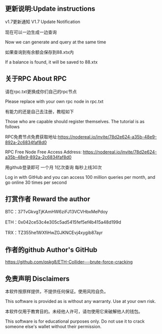 ## 更新说明:Update instructions



v1.7更新通知 V1.7 Update Notification



现在可以一边生成一边查询

Now we can generate and query at the same time

如果查询到有余额会保存到88.xtx内

If a balance is found, it will be saved to 88.xtx

##  关于RPC  About RPC

请在rpc.txt更换成你们自己的rpc节点

Please replace with your own rpc node in rpc.txt


有能力的还是自己去注册，教程如下

Those who are capable should register themselves. The tutorial is as follows


RPC免费节点免费获取地址:https://nodereal.io/invite/78d2e624-a35b-48e9-892a-2c6834faf8d0

RPC Free Node Free Access Address: https://nodereal.io/invite/78d2e624-a35b-48e9-892a-2c6834faf8d0


用github登录即可 一个月 1亿次查询 每秒上线30次

Log in with GitHub and you can access 100 million queries per month, and go online 30 times per second


##  打赏作者  Reward the author

BTC：37TvGkvgTjKAmHW6ziFJ13VCVHbxMePdoy


ETH：0x042ce53c4e305c5ad5415fef5ef4b415a48d199d

TRX：TZ355he1WXfiHwZGJKNCEvj4xygib87ayr


##  作者的github   Author's GitHub

https://github.com/qskg8/ETH-Collider---brute-force-cracking


## 免责声明 Disclaimers


本软件按原样提供，不提供任何保证。使用风险自负。

This software is provided as is without any warranty. Use at your own risk.

本软件仅用于教育目的。未经他人许可，请勿使用它来破解他人的钱包。

This software is for educational purposes only. Do not use it to crack someone else's wallet without their permission.

